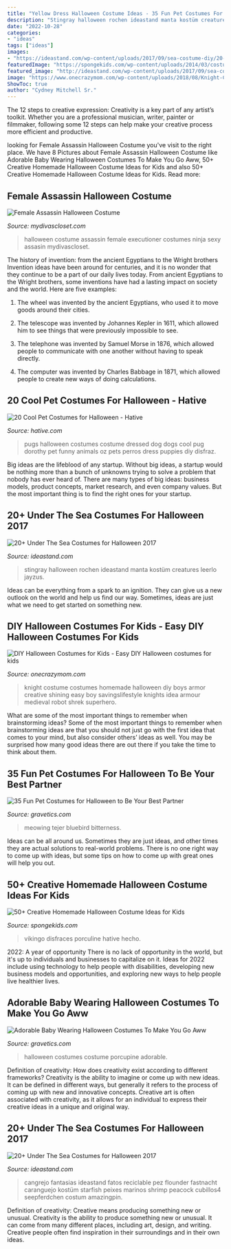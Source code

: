 ```yaml
---
title: "Yellow Dress Halloween Costume Ideas - 35 Fun Pet Costumes For Halloween To Be Your Best Partner"
description: "Stingray halloween rochen ideastand manta kostüm creatures leerlo jayzus"
date: "2022-10-28"
categories:
- "ideas"
tags: ["ideas"]
images:
- "https://ideastand.com/wp-content/uploads/2017/09/sea-costume-diy/20-under-the-sea-costumes-costume-diy.jpg"
featuredImage: "https://spongekids.com/wp-content/uploads/2014/03/costumes-for-kids/14-viking-kid-costume-idea.jpg"
featured_image: "http://ideastand.com/wp-content/uploads/2017/09/sea-costume-diy/14-under-the-sea-costumes-costume-diy.jpg"
image: "https://www.onecrazymom.com/wp-content/uploads/2018/08/Knight-Costume-3.jpg"
ShowToc: true
author: "Cydney Mitchell Sr."
---
```



The 12 steps to creative expression:
Creativity is a key part of any artist’s toolkit. Whether you are a professional musician, writer, painter or filmmaker, following some 12 steps can help make your creative process more efficient and productive.

	

		
looking for Female Assassin Halloween Costume you've visit to the right place. We have 8 Pictures about Female Assassin Halloween Costume like Adorable Baby Wearing Halloween Costumes To Make You Go Aww, 50+ Creative Homemade Halloween Costume Ideas for Kids and also 50+ Creative Homemade Halloween Costume Ideas for Kids. Read more:
		
    
## Female Assassin Halloween Costume

<img loading=lazy src="https://sep.yimg.com/ay/mydivascloset/female-assassin-halloween-costume-19.jpg" onerror="this.onerror=null;this.src='https://tse3.mm.bing.net/th?id=OIP.JGjk6IldBDkHRVzYjQnJNwHaLY&amp;pid=15.1';" alt="Female Assassin Halloween Costume">

_Source: mydivascloset.com_

>halloween costume assassin female executioner costumes ninja sexy assasin mydivascloset. 

	

The history of invention: from the ancient Egyptians to the Wright brothers
Invention ideas have been around for centuries, and it is no wonder that they continue to be a part of our daily lives today. From ancient Egyptians to the Wright brothers, some inventions have had a lasting impact on society and the world. Here are five examples:
1) The wheel was invented by the ancient Egyptians, who used it to move goods around their cities.

2) The telescope was invented by Johannes Kepler in 1611, which allowed him to see things that were previously impossible to see.

3) The telephone was invented by Samuel Morse in 1876, which allowed people to communicate with one another without having to speak directly.

4) The computer was invented by Charles Babbage in 1871, which allowed people to create new ways of doing calculations.

    
## 20 Cool Pet Costumes For Halloween - Hative

<img loading=lazy src="https://hative.com/wp-content/uploads/2014/10/cool-pet-costumes/8-cool-pet-costumes.jpg" onerror="this.onerror=null;this.src='https://tse3.mm.bing.net/th?id=OIP.jHYp8xgudz15zrpFUzLADAHaKD&amp;pid=15.1';" alt="20 Cool Pet Costumes for Halloween - Hative">

_Source: hative.com_

>pugs halloween costumes costume dressed dog dogs cool pug dorothy pet funny animals oz pets perros dress puppies diy disfraz. 

	

Big ideas are the lifeblood of any startup. Without big ideas, a startup would be nothing more than a bunch of unknowns trying to solve a problem that nobody has ever heard of. There are many types of big ideas: business models, product concepts, market research, and even company values. But the most important thing is to find the right ones for your startup.

    
## 20+ Under The Sea Costumes For Halloween 2017

<img loading=lazy src="http://ideastand.com/wp-content/uploads/2017/09/sea-costume-diy/14-under-the-sea-costumes-costume-diy.jpg" onerror="this.onerror=null;this.src='https://tse4.mm.bing.net/th?id=OIP.3-U0-Q1k6gCQkDRT7a4JwAHaOS&amp;pid=15.1';" alt="20+ Under The Sea Costumes for Halloween 2017">

_Source: ideastand.com_

>stingray halloween rochen ideastand manta kostüm creatures leerlo jayzus. 

	

Ideas can be everything from a spark to an ignition. They can give us a new outlook on the world and help us find our way. Sometimes, ideas are just what we need to get started on something new.

    
## DIY Halloween Costumes For Kids - Easy DIY Halloween Costumes For Kids

<img loading=lazy src="https://www.onecrazymom.com/wp-content/uploads/2018/08/Knight-Costume-3.jpg" onerror="this.onerror=null;this.src='https://tse3.mm.bing.net/th?id=OIP.1rEdL8o5ermEhAuQWVVnxQHaLE&amp;pid=15.1';" alt="DIY Halloween Costumes for Kids - Easy DIY Halloween costumes for kids">

_Source: onecrazymom.com_

>knight costume costumes homemade halloween diy boys armor creative shining easy boy savingslifestyle knights idea armour medieval robot shrek superhero. 

	

What are some of the most important things to remember when brainstorming ideas?
Some of the most important things to remember when brainstorming ideas are that you should not just go with the first idea that comes to your mind, but also consider others’ ideas as well. You may be surprised how many good ideas there are out there if you take the time to think about them.

    
## 35 Fun Pet Costumes For Halloween To Be Your Best Partner

<img loading=lazy src="https://www.gravetics.com/wp-content/uploads/2017/08/Cuttest-Halloween-Cat-Dress.jpg" onerror="this.onerror=null;this.src='https://tse3.mm.bing.net/th?id=OIP.k0e8I6taCW0Ul5Vad4FC-AHaKl&amp;pid=15.1';" alt="35 Fun Pet Costumes for Halloween to Be Your Best Partner">

_Source: gravetics.com_

>meowing tejer bluebird bitterness. 

	

Ideas can be all around us. Sometimes they are just ideas, and other times they are actual solutions to real-world problems. There is no one right way to come up with ideas, but some tips on how to come up with great ones will help you out.

    
## 50+ Creative Homemade Halloween Costume Ideas For Kids

<img loading=lazy src="https://spongekids.com/wp-content/uploads/2014/03/costumes-for-kids/14-viking-kid-costume-idea.jpg" onerror="this.onerror=null;this.src='https://tse3.mm.bing.net/th?id=OIP.kBJraeWhzDVoJBml9cWY9gHaKN&amp;pid=15.1';" alt="50+ Creative Homemade Halloween Costume Ideas for Kids">

_Source: spongekids.com_

>vikingo disfraces porculine hative hecho. 

	

2022: A year of opportunity
There is no lack of opportunity in the world, but it's up to individuals and businesses to capitalize on it. Ideas for 2022 include using technology to help people with disabilities, developing new business models and opportunities, and exploring new ways to help people live healthier lives.

    
## Adorable Baby Wearing Halloween Costumes To Make You Go Aww

<img loading=lazy src="https://www.gravetics.com/wp-content/uploads/2017/07/Porcupine-halloween-costume-2017.jpg" onerror="this.onerror=null;this.src='https://tse3.mm.bing.net/th?id=OIP.oRNCWq_a-Nt6OKscfPY4ZwHaLB&amp;pid=15.1';" alt="Adorable Baby Wearing Halloween Costumes To Make You Go Aww">

_Source: gravetics.com_

>halloween costumes costume porcupine adorable. 

	

Definition of creativity: How does creativity exist according to different frameworks?
Creativity is the ability to imagine or come up with new ideas. It can be defined in different ways, but generally it refers to the process of coming up with new and innovative concepts. Creative art is often associated with creativity, as it allows for an individual to express their creative ideas in a unique and original way.

    
## 20+ Under The Sea Costumes For Halloween 2017

<img loading=lazy src="https://ideastand.com/wp-content/uploads/2017/09/sea-costume-diy/20-under-the-sea-costumes-costume-diy.jpg" onerror="this.onerror=null;this.src='https://tse3.mm.bing.net/th?id=OIP.HjtZHAVHNzSW72UB1LX2iAHaNd&amp;pid=15.1';" alt="20+ Under The Sea Costumes for Halloween 2017">

_Source: ideastand.com_

>cangrejo fantasias ideastand fatos reciclable pez flounder fastnacht caranguejo kostüm starfish peixes marinos shrimp peacock cubillos4 seepferdchen costum amazingpin. 

	

Definition of creativity: Creative means producing something new or unusual.
Creativity is the ability to produce something new or unusual. It can come from many different places, including art, design, and writing. Creative people often find inspiration in their surroundings and in their own ideas.

